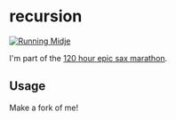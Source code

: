 # recursion

[![Running Midje](https://github.com/ziyunli/recursion/actions/workflows/midje.yml/badge.svg)](https://github.com/ziyunli/recursion/actions/workflows/midje.yml)


I'm part of the [120 hour epic sax marathon](http://iloveponies.github.com/120-hour-epic-sax-marathon/).

## Usage

Make a fork of me!
